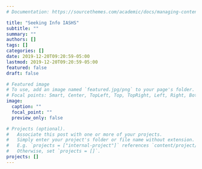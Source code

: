 ```yaml
---
# Documentation: https://sourcethemes.com/academic/docs/managing-content/

title: "Seeking Info IASHS"
subtitle: ""
summary: ""
authors: []
tags: []
categories: []
date: 2019-12-20T09:20:59-05:00
lastmod: 2019-12-20T09:20:59-05:00
featured: false
draft: false

# Featured image
# To use, add an image named `featured.jpg/png` to your page's folder.
# Focal points: Smart, Center, TopLeft, Top, TopRight, Left, Right, BottomLeft, Bottom, BottomRight.
image:
  caption: ""
  focal_point: ""
  preview_only: false

# Projects (optional).
#   Associate this post with one or more of your projects.
#   Simply enter your project's folder or file name without extension.
#   E.g. `projects = ["internal-project"]` references `content/project/deep-learning/index.md`.
#   Otherwise, set `projects = []`.
projects: []
---
```

